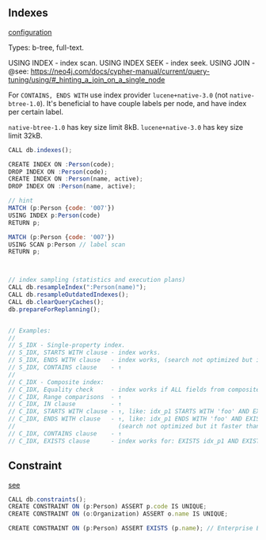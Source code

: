 Indexes
-

[configuration](https://neo4j.com/docs/operations-manual/current/performance/index-configuration/)

Types: b-tree, full-text.

USING INDEX      - index scan.
USING INDEX SEEK - index seek.
USING JOIN       - @see: https://neo4j.com/docs/cypher-manual/current/query-tuning/using/#_hinting_a_join_on_a_single_node

For `CONTAINS, ENDS WITH` use index provider `lucene+native-3.0` (not `native-btree-1.0`).
It's beneficial to have couple labels per node, and have index per certain label.

`native-btree-1.0` has key size limit 8kB.
`lucene+native-3.0` has key size limit 32kB.

````js
CALL db.indexes();

CREATE INDEX ON :Person(code);
DROP INDEX ON :Person(code);
CREATE INDEX ON :Person(name, active);
DROP INDEX ON :Person(name, active);

// hint
MATCH (p:Person {code: '007'})
USING INDEX p:Person(code)
RETURN p;

MATCH (p:Person {code: '007'})
USING SCAN p:Person // label scan
RETURN p;



// index sampling (statistics and execution plans)
CALL db.resampleIndex(":Person(name)");
CALL db.resampleOutdatedIndexes();
CALL db.clearQueryCaches();
db.prepareForReplanning();


// Examples:
//
// S_IDX - Single-property index.
// S_IDX, STARTS WITH clause - index works.
// S_IDX, ENDS WITH clause   - index works, (search not optimized but it faster than not using index).
// S_IDX, CONTAINS clause    - ↑
//
// C_IDX - Composite index:
// C_IDX, Equality check     - index works if ALL fields from composite index used in query.
// C_IDX, Range comparisons  - ↑
// C_IDX, IN clause          - ↑
// C_IDX, STARTS WITH clause - ↑, like: idx_p1 STARTS WITH 'foo' AND EXISTS (idx_p2)
// C_IDX, ENDS WITH clause   - ↑, like: idx_p1 ENDS WITH 'foo' AND EXISTS (idx_p2)
//                             (search not optimized but it faster than not using index).
// C_IDX, CONTAINS clause    - ↑
// C_IDX, EXISTS clause      - index works for: EXISTS idx_p1 AND EXISTS idx_p2
````

##  Constraint

[see](https://neo4j.com/docs/cypher-manual/current/administration/constraints/#administration-constraints-syntax)

````js
CALL db.constraints();
CREATE CONSTRAINT ON (p:Person) ASSERT p.code IS UNIQUE;
CREATE CONSTRAINT ON (o:Organization) ASSERT o.name IS UNIQUE;

CREATE CONSTRAINT ON (p:Person) ASSERT EXISTS (p.name); // Enterprise Edition
````
